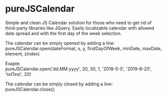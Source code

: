 # pureJSCalendar
Simple and clean JS Calendar solution for those who need to get rid of third-party libraries like JQuery. Easily localizable calendar with allowed date spread and with the first day of the week selection.

The calendar can be simply opened by adding a line:</br>
pureJSCalendar.open(dateFormat, x, y, firstDayOfWeek, minDate, maxDate, element, zindex)

Exaple:</br>
pureJSCalendar.open('dd.MM.yyyy', 20, 30, 1, '2018-5-5', '2019-8-20', 'txtTest', 20)

The calendar can be simply closed by adding a line:
pureJSCalendar.close();
